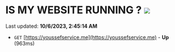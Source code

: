 # IS MY WEBSITE RUNNING ? [![](https://img.shields.io/static/v1?label=Sponsor&message=%E2%9D%A4&logo=GitHub&color=%23fe8e86)](https://github.com/sponsors/<username>)

Last updated: **10/6/2023, 2:45:14 AM**

- `GET` [https://youssefservice.me](https://youssefservice.me) - **Up** (963ms)

